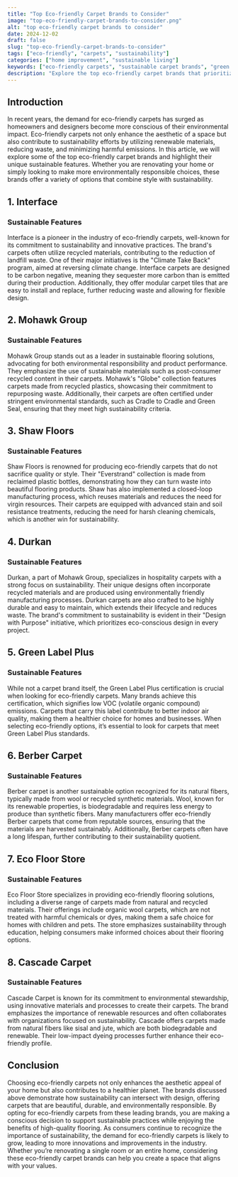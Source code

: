 ```yaml
---
title: "Top Eco-friendly Carpet Brands to Consider"
image: "top-eco-friendly-carpet-brands-to-consider.png"
alt: "top eco-friendly carpet brands to consider"
date: 2024-12-02
draft: false
slug: "top-eco-friendly-carpet-brands-to-consider"
tags: ["eco-friendly", "carpets", "sustainability"]
categories: ["home improvement", "sustainable living"]
keywords: ["eco-friendly carpets", "sustainable carpet brands", "green flooring options"]
description: "Explore the top eco-friendly carpet brands that prioritize sustainability and offer unique features for environmentally conscious consumers."
---
```


## Introduction

In recent years, the demand for eco-friendly carpets has surged as homeowners and designers become more conscious of their environmental impact. Eco-friendly carpets not only enhance the aesthetic of a space but also contribute to sustainability efforts by utilizing renewable materials, reducing waste, and minimizing harmful emissions. In this article, we will explore some of the top eco-friendly carpet brands and highlight their unique sustainable features. Whether you are renovating your home or simply looking to make more environmentally responsible choices, these brands offer a variety of options that combine style with sustainability.

## 1. Interface

### Sustainable Features
Interface is a pioneer in the industry of eco-friendly carpets, well-known for its commitment to sustainability and innovative practices. The brand's carpets often utilize recycled materials, contributing to the reduction of landfill waste. One of their major initiatives is the "Climate Take Back" program, aimed at reversing climate change. Interface carpets are designed to be carbon negative, meaning they sequester more carbon than is emitted during their production. Additionally, they offer modular carpet tiles that are easy to install and replace, further reducing waste and allowing for flexible design.

## 2. Mohawk Group

### Sustainable Features
Mohawk Group stands out as a leader in sustainable flooring solutions, advocating for both environmental responsibility and product performance. They emphasize the use of sustainable materials such as post-consumer recycled content in their carpets. Mohawk's "Globe" collection features carpets made from recycled plastics, showcasing their commitment to repurposing waste. Additionally, their carpets are often certified under stringent environmental standards, such as Cradle to Cradle and Green Seal, ensuring that they meet high sustainability criteria.

## 3. Shaw Floors

### Sustainable Features
Shaw Floors is renowned for producing eco-friendly carpets that do not sacrifice quality or style. Their "Everstrand" collection is made from reclaimed plastic bottles, demonstrating how they can turn waste into beautiful flooring products. Shaw has also implemented a closed-loop manufacturing process, which reuses materials and reduces the need for virgin resources. Their carpets are equipped with advanced stain and soil resistance treatments, reducing the need for harsh cleaning chemicals, which is another win for sustainability.

## 4. Durkan

### Sustainable Features
Durkan, a part of Mohawk Group, specializes in hospitality carpets with a strong focus on sustainability. Their unique designs often incorporate recycled materials and are produced using environmentally friendly manufacturing processes. Durkan carpets are also crafted to be highly durable and easy to maintain, which extends their lifecycle and reduces waste. The brand's commitment to sustainability is evident in their "Design with Purpose" initiative, which prioritizes eco-conscious design in every project.

## 5. Green Label Plus

### Sustainable Features
While not a carpet brand itself, the Green Label Plus certification is crucial when looking for eco-friendly carpets. Many brands achieve this certification, which signifies low VOC (volatile organic compound) emissions. Carpets that carry this label contribute to better indoor air quality, making them a healthier choice for homes and businesses. When selecting eco-friendly options, it’s essential to look for carpets that meet Green Label Plus standards.

## 6. Berber Carpet

### Sustainable Features
Berber carpet is another sustainable option recognized for its natural fibers, typically made from wool or recycled synthetic materials. Wool, known for its renewable properties, is biodegradable and requires less energy to produce than synthetic fibers. Many manufacturers offer eco-friendly Berber carpets that come from reputable sources, ensuring that the materials are harvested sustainably. Additionally, Berber carpets often have a long lifespan, further contributing to their sustainability quotient.

## 7. Eco Floor Store

### Sustainable Features
Eco Floor Store specializes in providing eco-friendly flooring solutions, including a diverse range of carpets made from natural and recycled materials. Their offerings include organic wool carpets, which are not treated with harmful chemicals or dyes, making them a safe choice for homes with children and pets. The store emphasizes sustainability through education, helping consumers make informed choices about their flooring options.

## 8. Cascade Carpet

### Sustainable Features
Cascade Carpet is known for its commitment to environmental stewardship, using innovative materials and processes to create their carpets. The brand emphasizes the importance of renewable resources and often collaborates with organizations focused on sustainability. Cascade offers carpets made from natural fibers like sisal and jute, which are both biodegradable and renewable. Their low-impact dyeing processes further enhance their eco-friendly profile.

## Conclusion

Choosing eco-friendly carpets not only enhances the aesthetic appeal of your home but also contributes to a healthier planet. The brands discussed above demonstrate how sustainability can intersect with design, offering carpets that are beautiful, durable, and environmentally responsible. By opting for eco-friendly carpets from these leading brands, you are making a conscious decision to support sustainable practices while enjoying the benefits of high-quality flooring. As consumers continue to recognize the importance of sustainability, the demand for eco-friendly carpets is likely to grow, leading to more innovations and improvements in the industry. Whether you’re renovating a single room or an entire home, considering these eco-friendly carpet brands can help you create a space that aligns with your values.
